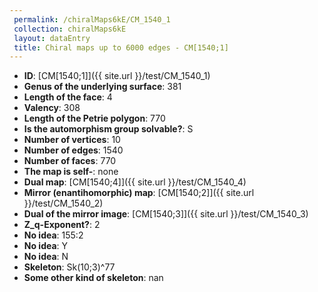 ```yaml
--- 
 permalink: /chiralMaps6kE/CM_1540_1 
 collection: chiralMaps6kE
 layout: dataEntry
 title: Chiral maps up to 6000 edges - CM[1540;1]
---
```


- **ID**: [CM[1540;1]]({{ site.url }}/test/CM_1540_1)
- **Genus of the underlying surface**: 381
- **Length of the face**: 4
- **Valency**: 308
- **Length of the Petrie polygon**: 770
- **Is the automorphism group solvable?**: S
- **Number of vertices**: 10
- **Number of edges**: 1540
- **Number of faces**: 770
- **The map is self-**: none
- **Dual map**: [CM[1540;4]]({{ site.url }}/test/CM_1540_4)
- **Mirror (enantihomorphic) map**: [CM[1540;2]]({{ site.url }}/test/CM_1540_2)
- **Dual of the mirror image**: [CM[1540;3]]({{ site.url }}/test/CM_1540_3)
- **Z_q-Exponent?**: 2
- **No idea**:  155:2
- **No idea**: Y
- **No idea**: N
- **Skeleton**: Sk(10;3)^77
- **Some other kind of skeleton**: nan
